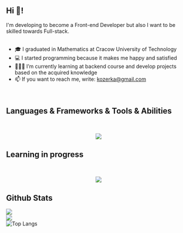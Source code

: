 ## Hi 👋!

<div>
  I'm developing to become a Front-end Developer but also I want to be skilled towards Full-stack.
  <br>
  <br>
  <ul>
    <li>🎓 I graduated in Mathematics at Cracow University of Technology</li>
     <li>💻 I started programming because it makes me happy and satisfied</li>
     <li>👩🏻‍💻 I’m currently learning at backend course and develop projects based on the acquired knowledge</li>
     <li>📫 If you want to reach me, write: <a href="mailto: kozerka@gmail.com">kozerka@gmail.com</a></li>
  </ul>
</div>

<br>




<h2>Languages & Frameworks & Tools & Abilities </h2>
<br>
<p align="center">
  <a href="https://skillicons.dev">
    <img src="https://skillicons.dev/icons?i=html,css,js,scss,git,jquery,bootstrap,tailwind,ps,xd,wordpress" />
  </a>
</p>
<h2>Learning in progress</h2>
<br>
<p align="center">
  <a href="https://skillicons.dev">
    <img src="https://skillicons.dev/icons?i=nodejs,expressjs,react,mongodb" />
  </a>
</p>

<h2>Github Stats </h2>

![](https://github-readme-stats.vercel.app/api?username=kozerka&theme=github_dark&hide_border=true&include_all_commits=false&count_private=true)<br/>
![](https://github-readme-streak-stats.herokuapp.com/?user=kozerka&theme=github_dark&hide_border=true)<br/>
![Top Langs](https://github-readme-stats.vercel.app/api/top-langs/?username=kozerka&layout=compact&theme=github_dark&hide_border=true)



